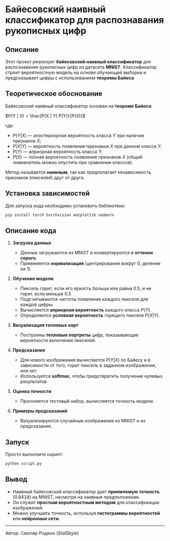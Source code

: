 # Байесовский наивный классификатор для распознавания рукописных цифр

## Описание
Этот проект реализует **байесовский наивный классификатор** для распознавания рукописных цифр из датасета **MNIST**. Классификатор строит вероятностную модель на основе обучающей выборки и предсказывает цифры с использованием **теоремы Байеса**.

## Теоретическое обоснование
Байесовский наивный классификатор основан на **теореме Байеса**:


$P(Y | X) = \frac{P(X | Y) P(Y)}{P(X)}$


где:
-  $P(Y | X)$ — апостериорная вероятность класса $Y$ при наличии признаков $X$;
-  $P(X | Y)$  — вероятность появления признаков $X$ при данном классе $Y$;
-  $P(Y)$  — априорная вероятность класса $Y$;
-  $P(X)$  — полная вероятность появления признаков $X$ (общий знаменатель можно опустить при сравнении классов).

Метод называется **наивным**, так как предполагает независимость признаков (пикселей) друг от друга.

## Установка зависимостей
Для запуска кода необходимо установить библиотеки:

```bash
pip install torch torchvision matplotlib seaborn
```

## Описание кода

1. **Загрузка данных**
   - Данные загружаются из MNIST и конвертируются в **оттенки серого**.
   - Применяется **нормализация** (центрирование вокруг 0, деление на 1).

2. **Обучение модели**
   - Пиксель горит, если его яркость больше или равна 0.5, и не горит, если меньше 0.5
   - Подсчитываются частоты появления каждого пикселя для каждой цифры.
   - Вычисляется **априорная вероятность** каждого класса  $P(Y)$.
   - Определяется **условная вероятность** горящего пикселя  $P(X | Y)$.

3. **Визуализация тепловых карт**
   - Построены **тепловые портреты** цифр, показывающие вероятности включения пикселей.

4. **Предсказание**
   - Для нового изображения вычисляется  $P(Y | X)$  по Байесу и в зависимости от того, горит пиксель в заданном изображении, или нет.
   - Используется **softmax**, чтобы предотвратить получение нулевых результатов

5. **Оценка точности**
   - Прогоняется тестовый набор, вычисляется точность модели.

6. **Примеры предсказаний**
   - Визуализируются случайные изображения из MNIST и их предсказания.

## Запуск
Просто выполните скрипт:

```bash
python script.py
```

## Вывод
- Наивный байесовский классификатор дает **приемлемую точность** (0.8434) на MNIST, несмотря на наивные предположения.
- Он служит **простым вероятностным методом** для классификации изображений.
- Можно улучшить точность, используя **гистограммы вероятностей** или **нейронные сети**.

---
Автор: Смоляр Родион (StalSkyle)

